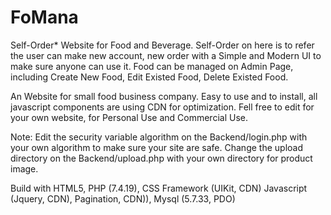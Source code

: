 # FoMana
Self-Order* Website for Food and Beverage.
Self-Order on here is to refer the user can make new account, new order with a Simple and Modern UI to make sure anyone can use it.
Food can be managed on Admin Page, including Create New Food, Edit Existed Food, Delete Existed Food.

An Website for small food business company. Easy to use and to install, all javascript components are using CDN for optimization.
Fell free to edit for your own website, for Personal Use and Commercial Use.

Note:
Edit the security variable algorithm on the Backend/login.php with your own algorithm to make sure your site are safe.
Change the upload directory on the Backend/upload.php with your own directory for product image.

Build with HTML5, PHP (7.4.19), CSS Framework (UIKit, CDN) Javascript (Jquery, CDN), Pagination, CDN)), Mysql (5.7.33, PDO)
